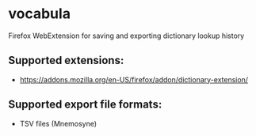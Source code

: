 # vocabula
Firefox WebExtension for saving and exporting dictionary lookup history

## Supported extensions:
* https://addons.mozilla.org/en-US/firefox/addon/dictionary-extension/

## Supported export file formats:
* TSV files (Mnemosyne)

